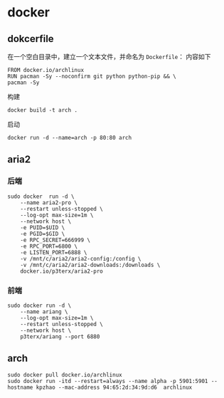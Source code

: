 # docker
## dokcerfile
在一个空白目录中，建立一个文本文件，并命名为 `Dockerfile`： 内容如下  
```
FROM docker.io/archlinux  
RUN pacman -Sy --noconfirm git python python-pip && \
pacman -Sy
```
构建
```
docker build -t arch .
```
启动
```
docker run -d --name=arch -p 80:80 arch
```

## aria2
### 后端
```
sudo docker  run -d \
    --name aria2-pro \
    --restart unless-stopped \
    --log-opt max-size=1m \
    --network host \
    -e PUID=$UID \
    -e PGID=$GID \
    -e RPC_SECRET=666999 \
    -e RPC_PORT=6800 \
    -e LISTEN_PORT=6888 \
    -v /mnt/c/aria2/aria2-config:/config \
    -v /mnt/c/aria2/aria2-downloads:/downloads \
    docker.io/p3terx/aria2-pro
```
### 前端
```
sudo docker run -d \
    --name ariang \
    --log-opt max-size=1m \
    --restart unless-stopped \
    --network host \
    p3terx/ariang --port 6880
```

## arch
```
sudo docker pull docker.io/archlinux  
sudo docker run -itd --restart=always --name alpha -p 5901:5901 --hostname kpzhao --mac-address 94:65:2d:34:9d:d6  archlinux
```
